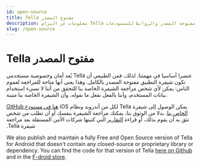 ```yaml
---
id: open-source
title: Tella مفتوح المصدر
description: معلومات عن التزام Tella بسياسة البرامج مفتوحة المصدر والروابط للمستودعات
slug: /open-source
---
```



# Tella مفتوح المصدر

يُعد أمان وخصوصية مستخدمي Tella عنصرا أساسيا في مهمتنا. لذلك، فمن الطبيعي أن تكون شيفرة التطبيق مفتوحة المصدر بالكامل. وهذا يعني أنها متاحة للمراجعة لعموم الناس: يمكن لأي شخص مراجعة الشيفرة الخاصة بنا للتحقق من أننا لا نسيء استخدام بيانات المستخدم، وأننا بالفعل نفعل ما نقوله، وأن الشيفرة الخاصة بنا متينة.

‫يمكن الوصول إلى شيفرة Tella لكل من أندرويد ونظام iOS [هنا في مستودع GitHub الخاص بنا](https://github.com/horizontal-org). بدلا من الوثوق بنا، يمكنك مراجعة الشيفرة بنفسك أو أن تطلب من شخص تثق به أن يقوم بذلك، أو قراءة [التقارير](/security-and-privacy#security-audits) التي كتبتها شركات الأمن المستقلة بعد مراجعة شيفرة Tella.


We also publish and maintain a fully Free and Open Source version of Tella for Android that doesn't contain any closed-source or proprietary library or dependency. You can find the code for that version of Tella [here on Github](https://github.com/Horizontal-org/Tella-Android-FOSS) and in the [F-droid store](https://f-droid.org/en/packages/org.hzontal.tellaFOSS/).


